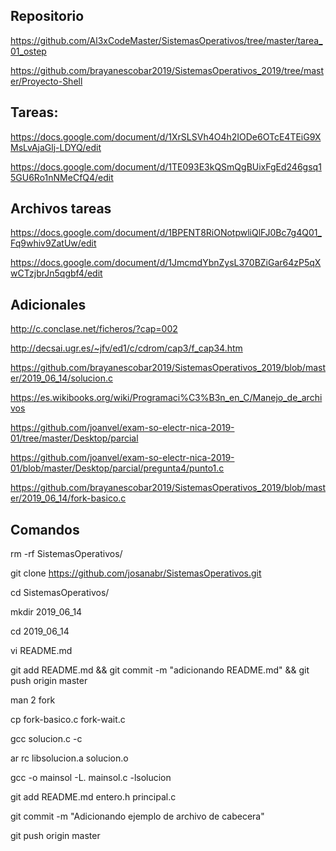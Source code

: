 ## Repositorio

https://github.com/Al3xCodeMaster/SistemasOperativos/tree/master/tarea_01_ostep

https://github.com/brayanescobar2019/SistemasOperativos_2019/tree/master/Proyecto-Shell


## Tareas:

https://docs.google.com/document/d/1XrSLSVh4O4h2IODe6OTcE4TEiG9XMsLvAjaGlj-LDYQ/edit


https://docs.google.com/document/d/1TE093E3kQSmQgBUixFgEd246gsq15GU6Ro1nNMeCfQ4/edit

## Archivos tareas

https://docs.google.com/document/d/1BPENT8RiONotpwliQlFJ0Bc7g4Q01_Fq9whiv9ZatUw/edit

https://docs.google.com/document/d/1JmcmdYbnZysL370BZiGar64zP5qXwCTzjbrJn5qgbf4/edit


## Adicionales 

http://c.conclase.net/ficheros/?cap=002

http://decsai.ugr.es/~jfv/ed1/c/cdrom/cap3/f_cap34.htm

https://github.com/brayanescobar2019/SistemasOperativos_2019/blob/master/2019_06_14/solucion.c

https://es.wikibooks.org/wiki/Programaci%C3%B3n_en_C/Manejo_de_archivos

https://github.com/joanvel/exam-so-electr-nica-2019-01/tree/master/Desktop/parcial

https://github.com/joanvel/exam-so-electr-nica-2019-01/blob/master/Desktop/parcial/pregunta4/punto1.c

https://github.com/brayanescobar2019/SistemasOperativos_2019/blob/master/2019_06_14/fork-basico.c

## Comandos

rm -rf SistemasOperativos/

git clone https://github.com/josanabr/SistemasOperativos.git

cd SistemasOperativos/

mkdir 2019_06_14

cd 2019_06_14

vi README.md

git add README.md && git commit -m "adicionando README.md" && git push origin master

man 2 fork

cp fork-basico.c fork-wait.c

gcc solucion.c -c

ar rc libsolucion.a solucion.o

gcc -o mainsol -L. mainsol.c -lsolucion





git add README.md entero.h principal.c

git commit -m "Adicionando ejemplo de archivo de cabecera"

git push origin master

